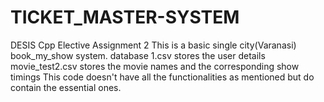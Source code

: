 # TICKET_MASTER-SYSTEM
DESIS Cpp Elective Assignment 2
This is a basic single city(Varanasi) book_my_show system.
database 1.csv stores the user details
movie_test2.csv stores the movie names and the corresponding show timings
This code doesn't have all the functionalities as mentioned but do contain the essential ones.
